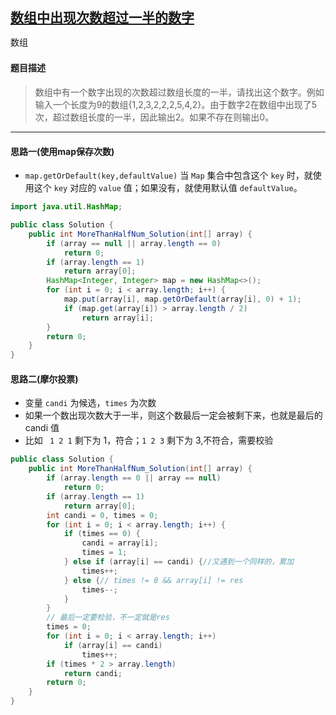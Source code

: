 ## [数组中出现次数超过一半的数字](https://www.nowcoder.com/practice/e8a1b01a2df14cb2b228b30ee6a92163)

<code style="color: var(--vscode-textPreformat-foreground); font-family: Menlo, Monaco, Consolas, &quot;Droid Sans Mono&quot;, &quot;Courier New&quot;, monospace, &quot;Droid Sans Fallback&quot;; font-size: 14px; line-height: 19px;">数组</code>

#### 题目描述

> 数组中有一个数字出现的次数超过数组长度的一半，请找出这个数字。例如输入一个长度为9的数组{1,2,3,2,2,2,5,4,2}。由于数字2在数组中出现了5次，超过数组长度的一半，因此输出2。如果不存在则输出0。
---
#### 思路一(使用map保存次数)
* `map.getOrDefault(key,defaultValue)` 当 `Map` 集合中包含这个 `key` 时，就使用这个 `key` 对应的 `value` 值；如果没有，就使用默认值  `defaultValue`。

```java
import java.util.HashMap;

public class Solution {
    public int MoreThanHalfNum_Solution(int[] array) {
        if (array == null || array.length == 0)
            return 0;
        if (array.length == 1)
            return array[0];
        HashMap<Integer, Integer> map = new HashMap<>();
        for (int i = 0; i < array.length; i++) {
            map.put(array[i], map.getOrDefault(array[i], 0) + 1);
            if (map.get(array[i]) > array.length / 2)
                return array[i];
        }
        return 0;
    }
}
```

#### 思路二(摩尔投票)
* 变量 `candi` 为候选，`times` 为次数
* 如果一个数出现次数大于一半，则这个数最后一定会被剩下来，也就是最后的 candi 值
* 比如 ` 1 2 1` 剩下为 1，符合；`1 2 3` 剩下为 3,不符合，需要校验
```java
public class Solution {
    public int MoreThanHalfNum_Solution(int[] array) {
        if (array.length == 0 || array == null)
            return 0;
        if (array.length == 1)
            return array[0];
        int candi = 0, times = 0;
        for (int i = 0; i < array.length; i++) {
            if (times == 0) {
                candi = array[i];
                times = 1;
            } else if (array[i] == candi) {//又遇到一个同样的，累加
                times++;
            } else {// times != 0 && array[i] != res
                times--;
            }
        }
        // 最后一定要检验，不一定就是res
        times = 0;
        for (int i = 0; i < array.length; i++)
            if (array[i] == candi)
                times++;
        if (times * 2 > array.length)
            return candi;
        return 0;
    }
}
```
